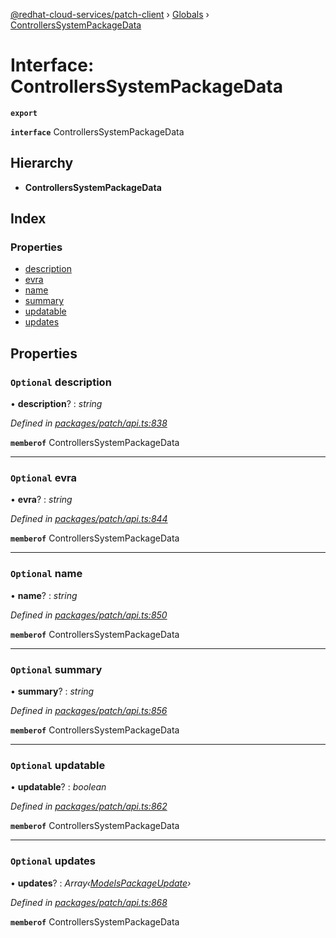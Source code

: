 [@redhat-cloud-services/patch-client](../README.md) › [Globals](../globals.md) › [ControllersSystemPackageData](controllerssystempackagedata.md)

# Interface: ControllersSystemPackageData

**`export`** 

**`interface`** ControllersSystemPackageData

## Hierarchy

* **ControllersSystemPackageData**

## Index

### Properties

* [description](controllerssystempackagedata.md#optional-description)
* [evra](controllerssystempackagedata.md#optional-evra)
* [name](controllerssystempackagedata.md#optional-name)
* [summary](controllerssystempackagedata.md#optional-summary)
* [updatable](controllerssystempackagedata.md#optional-updatable)
* [updates](controllerssystempackagedata.md#optional-updates)

## Properties

### `Optional` description

• **description**? : *string*

*Defined in [packages/patch/api.ts:838](https://github.com/RedHatInsights/javascript-clients/blob/710127e/packages/patch/api.ts#L838)*

**`memberof`** ControllersSystemPackageData

___

### `Optional` evra

• **evra**? : *string*

*Defined in [packages/patch/api.ts:844](https://github.com/RedHatInsights/javascript-clients/blob/710127e/packages/patch/api.ts#L844)*

**`memberof`** ControllersSystemPackageData

___

### `Optional` name

• **name**? : *string*

*Defined in [packages/patch/api.ts:850](https://github.com/RedHatInsights/javascript-clients/blob/710127e/packages/patch/api.ts#L850)*

**`memberof`** ControllersSystemPackageData

___

### `Optional` summary

• **summary**? : *string*

*Defined in [packages/patch/api.ts:856](https://github.com/RedHatInsights/javascript-clients/blob/710127e/packages/patch/api.ts#L856)*

**`memberof`** ControllersSystemPackageData

___

### `Optional` updatable

• **updatable**? : *boolean*

*Defined in [packages/patch/api.ts:862](https://github.com/RedHatInsights/javascript-clients/blob/710127e/packages/patch/api.ts#L862)*

**`memberof`** ControllersSystemPackageData

___

### `Optional` updates

• **updates**? : *Array‹[ModelsPackageUpdate](modelspackageupdate.md)›*

*Defined in [packages/patch/api.ts:868](https://github.com/RedHatInsights/javascript-clients/blob/710127e/packages/patch/api.ts#L868)*

**`memberof`** ControllersSystemPackageData
